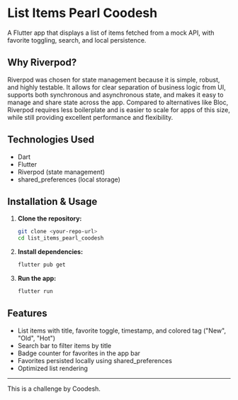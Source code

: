 # List Items Pearl Coodesh

A Flutter app that displays a list of items fetched from a mock API, with favorite toggling, search, and local persistence.

## Why Riverpod?
Riverpod was chosen for state management because it is simple, robust, and highly testable. It allows for clear separation of business logic from UI, supports both synchronous and asynchronous state, and makes it easy to manage and share state across the app. Compared to alternatives like Bloc, Riverpod requires less boilerplate and is easier to scale for apps of this size, while still providing excellent performance and flexibility.

## Technologies Used
- Dart
- Flutter
- Riverpod (state management)
- shared_preferences (local storage)

## Installation & Usage

1. **Clone the repository:**
   ```sh
   git clone <your-repo-url>
   cd list_items_pearl_coodesh
   ```
2. **Install dependencies:**
   ```sh
   flutter pub get
   ```
3. **Run the app:**
   ```sh
   flutter run
   ```

## Features
- List items with title, favorite toggle, timestamp, and colored tag ("New", "Old", "Hot")
- Search bar to filter items by title
- Badge counter for favorites in the app bar
- Favorites persisted locally using shared_preferences
- Optimized list rendering

---
This is a challenge by Coodesh.
